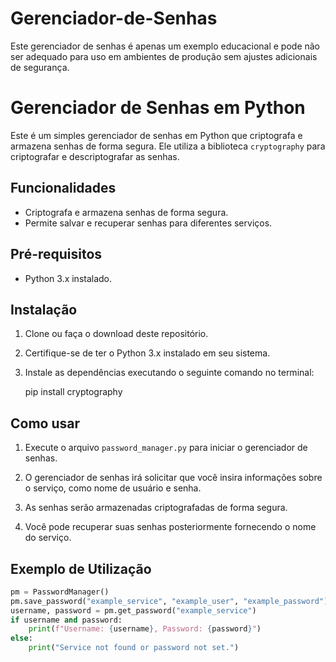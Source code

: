 # Gerenciador-de-Senhas
Este gerenciador de senhas é apenas um exemplo educacional e pode não ser adequado para uso em ambientes de produção sem ajustes adicionais de segurança.

# Gerenciador de Senhas em Python

Este é um simples gerenciador de senhas em Python que criptografa e armazena senhas de forma segura. Ele utiliza a biblioteca `cryptography` para criptografar e descriptografar as senhas.

## Funcionalidades

- Criptografa e armazena senhas de forma segura.
- Permite salvar e recuperar senhas para diferentes serviços.

## Pré-requisitos

- Python 3.x instalado.

## Instalação

1. Clone ou faça o download deste repositório.

2. Certifique-se de ter o Python 3.x instalado em seu sistema.

3. Instale as dependências executando o seguinte comando no terminal:

   pip install cryptography

   
## Como usar

1. Execute o arquivo `password_manager.py` para iniciar o gerenciador de senhas.

2. O gerenciador de senhas irá solicitar que você insira informações sobre o serviço, como nome de usuário e senha.

3. As senhas serão armazenadas criptografadas de forma segura.

4. Você pode recuperar suas senhas posteriormente fornecendo o nome do serviço.

## Exemplo de Utilização

```python
pm = PasswordManager()
pm.save_password("example_service", "example_user", "example_password")
username, password = pm.get_password("example_service")
if username and password:
    print(f"Username: {username}, Password: {password}")
else:
    print("Service not found or password not set.")


